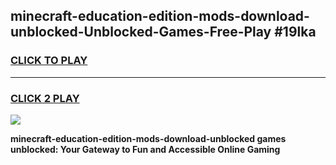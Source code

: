 
## minecraft-education-edition-mods-download-unblocked-Unblocked-Games-Free-Play #19lka
<h3>
<a href="https://us.freeplayer.one?title=minecraft-education-edition-mods-download-unblocked&ref=9M">CLICK TO PLAY</a></h3>
<hr>

<h3>
<a href="https://us.freeplayer.one?title=minecraft-education-edition-mods-download-unblocked&ref=9M">CLICK 2 PLAY</a>
  
</h3>

<a href="https://us.freeplayer.one?title=minecraft-education-edition-mods-download-unblocked&ref=9M"><img src="https://clearcache.store/games.png"></a>


**minecraft-education-edition-mods-download-unblocked games unblocked: Your Gateway to Fun and Accessible Online Gaming**
